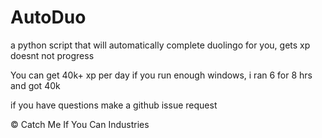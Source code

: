 # AutoDuo
a python script that will automatically complete duolingo for you, gets xp doesnt not progress

You can get 40k+ xp per day if you run enough windows, i ran 6 for 8 hrs and got 40k


if you have questions make a github issue request


© Catch Me If You Can Industries
